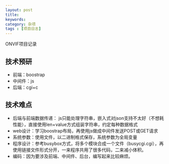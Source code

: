 ```yaml
---
layout: post
title: 
keywords: 
category: 杂项
tags : [项目日志]
---
```

ONVIF项目记录
<!-- more -->

## 技术预研
* 前端：boostrap  
* 中间件：js
* 后端：cgi+c

## 技术难点

* 后端与前端数据传递： js只能处理字符串，嵌入式对json支持不太好（不想耗性能），直接使用len+value方式组装字符串，约定每种数据格式
* web设计：学习boostrap布局，再使用js做成中间件发送POST或GET请求
* 系统参数：使用文件，以二进制格式保存，系统参数为全局变量
* 程序设计：参考busybox方式，将多个模块合成一个文件（busycgi.cgi），再使用链接文件形式分开，一来程序共用了很多代码，二来减小体积。
* 编码：因为要涉及前端、中间件、后台，编写起来比较麻烦。

 
